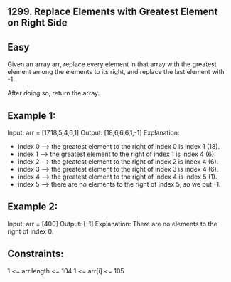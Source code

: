 ## 1299. Replace Elements with Greatest Element on Right Side

## Easy

Given an array arr, replace every element in that array with the greatest element among the elements to its right, and replace the last element with -1.

After doing so, return the array.

 

## Example 1:

Input: arr = [17,18,5,4,6,1]
Output: [18,6,6,6,1,-1]
Explanation: 
- index 0 --> the greatest element to the right of index 0 is index 1 (18).
- index 1 --> the greatest element to the right of index 1 is index 4 (6).
- index 2 --> the greatest element to the right of index 2 is index 4 (6).
- index 3 --> the greatest element to the right of index 3 is index 4 (6).
- index 4 --> the greatest element to the right of index 4 is index 5 (1).
- index 5 --> there are no elements to the right of index 5, so we put -1.

## Example 2:

Input: arr = [400]
Output: [-1]
Explanation: There are no elements to the right of index 0.
 

## Constraints:

1 <= arr.length <= 104
1 <= arr[i] <= 105